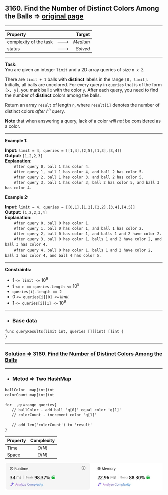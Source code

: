 ## 3160. Find the Number of Distinct Colors Among the Balls => [original page](https://leetcode.com/problems/find-the-number-of-distinct-colors-among-the-balls/description/ "https://leetcode.com/problems/find-the-number-of-distinct-colors-among-the-balls/description/")

---
| Property                |      |   Target |              
|:------------------------|:----:|---------:|
| complexity of the task  | ---> | _Medium_ |
| status                  | ---> | _Solved_ |

---
**Task:**  
You are given an integer `limit` and a 2D array queries of size `n x 2`.

There are `limit + 1` balls with **distinct** labels in the range `[0, limit]`. Initially, all balls are uncolored. For every query in `queries` that is of the form `[x, y]`, you mark ball `x` with the color `y`. After each query, you need to find the number of **distinct** colors among the balls.

Return an array `result` of length `n`, where `result[i]` denotes the number of distinct colors _after_ $i^{th}$ query.

**Note** that when answering a query, lack of a color _will not_ be considered as a color.

---
**Example 1:**

**Input:** `limit = 4, queries = [[1,4],[2,5],[1,3],[3,4]]`  
**Output:** `[1,2,2,3]`  
**Explanation:**  
`    After query 0, ball 1 has color 4.`  
`    After query 1, ball 1 has color 4, and ball 2 has color 5.`  
`    After query 2, ball 1 has color 3, and ball 2 has color 5.`  
`    After query 3, ball 1 has color 3, ball 2 has color 5, and ball 3 has color 4.`  

**Example 2:**

**Input:** `limit = 4, queries = [[0,1],[1,2],[2,2],[3,4],[4,5]]`  
**Output:** `[1,2,2,3,4]`  
**Explanation:**  
`    After query 0, ball 0 has color 1.`  
`    After query 1, ball 0 has color 1, and ball 1 has color 2.`  
`    After query 2, ball 0 has color 1, and balls 1 and 2 have color 2.`  
`    After query 3, ball 0 has color 1, balls 1 and 2 have color 2, and ball 3 has color 4.`  
`    After query 4, ball 0 has color 1, balls 1 and 2 have color 2, ball 3 has color 4, and ball 4 has color 5.`  

---
**Constraints:**

   * $1$ `<= limit <=` $10^9$
   * $1$ `<= n == queries.length <=` $10^5$
   * `queries[i].length == 2`
   * $0$ `<= queries[i][0] <=` $limit$
   * $1$ `<= queries[i][1] <=` $10^9$
 
---
* ### Base data

```Golang
func queryResults(limit int, queries [][]int) []int {
}
```

---
### [Solution => 3160. Find the Number of Distinct Colors Among the Balls](https://github.com/Ekvo/Leetcode-problems/blob/main/Leetcode-Problems-List/3160-Find-the-Number-of-Distinct-Colors-Among-the-Balls/leetcodethreeonesixzero.go "https://github.com/Ekvo/Leetcode-problems/blob/main/Leetcode-Problems-List/3160-Find-the-Number-of-Distinct-Colors-Among-the-Balls/leetcodethreeonesixzero.go")

---
* ### Metod =>  Two HashMap 
```Golang
ballColor  map[int]int
colorCount map[int]int

for _,q:=range queries{
   // ballColor - add ball 'q[0]' equal color 'q[1]'
   // colorCount - increment color 'q[1]'
	
   // add len('colorCount') to 'result'	
}
```
| Property | Complexity |              
|:---------|:----------:|
| Time     |   $O(N)$   |
| Space    |   $O(N)$   |

![submit](https://github.com/Ekvo/Leetcode-problems/blob/main/Leetcode-Problems-Submit-Screenshots/3160_Find_the_Number_of_Distinct_Colors_Among_the_Balls.jpg)
